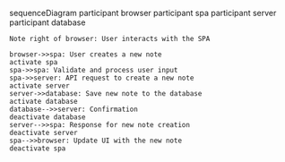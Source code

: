 sequenceDiagram
    participant browser
    participant spa
    participant server
    participant database

    Note right of browser: User interacts with the SPA

    browser->>spa: User creates a new note
    activate spa
    spa->>spa: Validate and process user input
    spa->>server: API request to create a new note
    activate server
    server->>database: Save new note to the database
    activate database
    database-->>server: Confirmation
    deactivate database
    server-->>spa: Response for new note creation
    deactivate server
    spa-->>browser: Update UI with the new note
    deactivate spa
